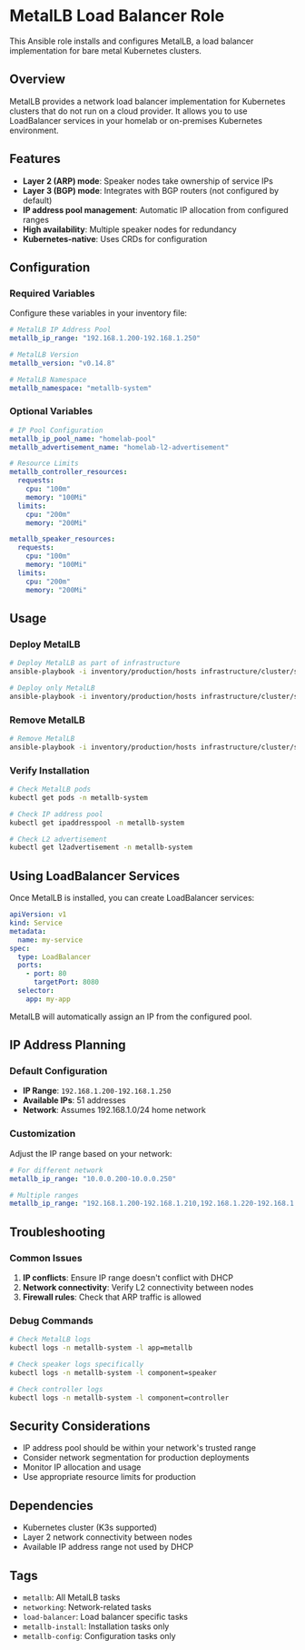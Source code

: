 # MetalLB Load Balancer Role

This Ansible role installs and configures MetalLB, a load balancer implementation for bare metal Kubernetes clusters.

## Overview

MetalLB provides a network load balancer implementation for Kubernetes clusters that do not run on a cloud provider. It allows you to use LoadBalancer services in your homelab or on-premises Kubernetes environment.

## Features

- **Layer 2 (ARP) mode**: Speaker nodes take ownership of service IPs
- **Layer 3 (BGP) mode**: Integrates with BGP routers (not configured by default)
- **IP address pool management**: Automatic IP allocation from configured ranges
- **High availability**: Multiple speaker nodes for redundancy
- **Kubernetes-native**: Uses CRDs for configuration

## Configuration

### Required Variables

Configure these variables in your inventory file:

```yaml
# MetalLB IP Address Pool
metallb_ip_range: "192.168.1.200-192.168.1.250"

# MetalLB Version
metallb_version: "v0.14.8"

# MetalLB Namespace
metallb_namespace: "metallb-system"
```

### Optional Variables

```yaml
# IP Pool Configuration
metallb_ip_pool_name: "homelab-pool"
metallb_advertisement_name: "homelab-l2-advertisement"

# Resource Limits
metallb_controller_resources:
  requests:
    cpu: "100m"
    memory: "100Mi"
  limits:
    cpu: "200m"
    memory: "200Mi"

metallb_speaker_resources:
  requests:
    cpu: "100m"
    memory: "100Mi"
  limits:
    cpu: "200m"
    memory: "200Mi"
```

## Usage

### Deploy MetalLB

```bash
# Deploy MetalLB as part of infrastructure
ansible-playbook -i inventory/production/hosts infrastructure/cluster/site.yml --tags metallb

# Deploy only MetalLB
ansible-playbook -i inventory/production/hosts infrastructure/cluster/site.yml --tags metallb --skip-tags all
```

### Remove MetalLB

```bash
# Remove MetalLB
ansible-playbook -i inventory/production/hosts infrastructure/cluster/site.yml --tags metallb -e metallb_state=absent
```

### Verify Installation

```bash
# Check MetalLB pods
kubectl get pods -n metallb-system

# Check IP address pool
kubectl get ipaddresspool -n metallb-system

# Check L2 advertisement
kubectl get l2advertisement -n metallb-system
```

## Using LoadBalancer Services

Once MetalLB is installed, you can create LoadBalancer services:

```yaml
apiVersion: v1
kind: Service
metadata:
  name: my-service
spec:
  type: LoadBalancer
  ports:
    - port: 80
      targetPort: 8080
  selector:
    app: my-app
```

MetalLB will automatically assign an IP from the configured pool.

## IP Address Planning

### Default Configuration
- **IP Range**: `192.168.1.200-192.168.1.250`
- **Available IPs**: 51 addresses
- **Network**: Assumes 192.168.1.0/24 home network

### Customization
Adjust the IP range based on your network:

```yaml
# For different network
metallb_ip_range: "10.0.0.200-10.0.0.250"

# Multiple ranges
metallb_ip_range: "192.168.1.200-192.168.1.210,192.168.1.220-192.168.1.230"
```

## Troubleshooting

### Common Issues

1. **IP conflicts**: Ensure IP range doesn't conflict with DHCP
2. **Network connectivity**: Verify L2 connectivity between nodes
3. **Firewall rules**: Check that ARP traffic is allowed

### Debug Commands

```bash
# Check MetalLB logs
kubectl logs -n metallb-system -l app=metallb

# Check speaker logs specifically
kubectl logs -n metallb-system -l component=speaker

# Check controller logs
kubectl logs -n metallb-system -l component=controller
```

## Security Considerations

- IP address pool should be within your network's trusted range
- Consider network segmentation for production deployments
- Monitor IP allocation and usage
- Use appropriate resource limits for production

## Dependencies

- Kubernetes cluster (K3s supported)
- Layer 2 network connectivity between nodes
- Available IP address range not used by DHCP

## Tags

- `metallb`: All MetalLB tasks
- `networking`: Network-related tasks
- `load-balancer`: Load balancer specific tasks
- `metallb-install`: Installation tasks only
- `metallb-config`: Configuration tasks only